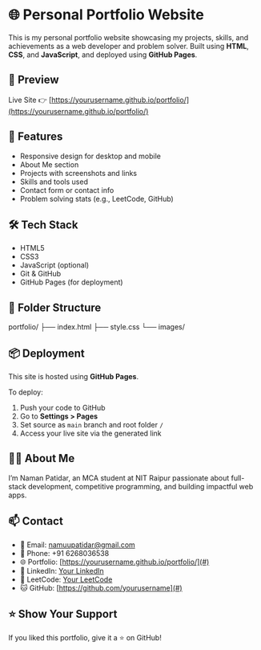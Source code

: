 <!-- Contact Data will be saved at Google XL sheet - Contact Form -->
# 🌐 Personal Portfolio Website

This is my personal portfolio website showcasing my projects, skills, and achievements as a web developer and problem solver. Built using **HTML**, **CSS**, and **JavaScript**, and deployed using **GitHub Pages**.

## 📸 Preview

Live Site 👉 [https://yourusername.github.io/portfolio/](https://yourusername.github.io/portfolio/)

## 🚀 Features

- Responsive design for desktop and mobile
- About Me section
- Projects with screenshots and links
- Skills and tools used
- Contact form or contact info
- Problem solving stats (e.g., LeetCode, GitHub)

## 🛠️ Tech Stack

- HTML5
- CSS3
- JavaScript (optional)
- Git & GitHub
- GitHub Pages (for deployment)

## 📁 Folder Structure

portfolio/
├── index.html
├── style.css
└── images/



## 📦 Deployment

This site is hosted using **GitHub Pages**.

To deploy:

1. Push your code to GitHub
2. Go to **Settings > Pages**
3. Set source as `main` branch and root folder `/`
4. Access your live site via the generated link

## 🙋‍♂️ About Me

I’m Naman Patidar, an MCA student at NIT Raipur passionate about full-stack development, competitive programming, and building impactful web apps.

## 📫 Contact

- 📧 Email: namuupatidar@gmail.com
- 📱 Phone: +91 6268036538
- 🌐 Portfolio: [https://yourusername.github.io/portfolio/](#)
- 💼 LinkedIn: [Your LinkedIn](#)
- 🧠 LeetCode: [Your LeetCode](#)
- 🐱 GitHub: [https://github.com/yourusername](#)

## ⭐ Show Your Support

If you liked this portfolio, give it a ⭐ on GitHub!

